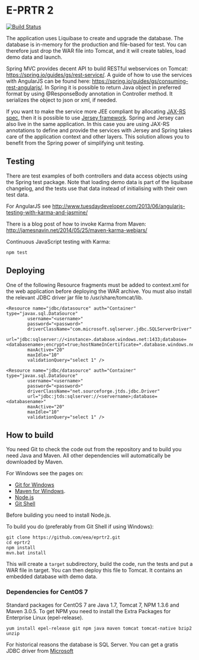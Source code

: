 E-PRTR 2
========

[![Build Status](http://ci.eionet.europa.eu/job/EPRTR2/badge/icon)](http://ci.eionet.europa.eu/job/EPRTR2/)

The application uses Liquibase to create and upgrade the database.  The database is in-memory for the production and file-based for test. You can therefore just drop the WAR file into Tomcat, and it will create tables, load demo data and launch.

Spring MVC provides decent API to build RESTful webservices on Tomcat: https://spring.io/guides/gs/rest-service/. A guide of how to use the services with AngularJS can be found here: https://spring.io/guides/gs/consuming-rest-angularjs/. In Spring it is possible to return Java object in preferred format by using @ResponseBody annotation in Controller method. It serializes the object to json or xml, if needed.

If you want to make the service more JEE compliant by allocating [JAX-RS spec](https://jax-rs-spec.java.net/), then it is possible to use [Jersey framework](https://jersey.java.net/). Spring and Jersey can also live in the same application. In this case you are using JAX-RS annotations to define and provide the services with Jersey and Spring takes care of the application context and other layers. This solution allows you to benefit from the Spring power of simplifying unit testing.


Testing
-------
There are test examples of both controllers and data access objects using the Spring test package. Note that loading demo data is part of the liquibase changelog, and the tests use that data instead of initialising with their own test data.

For AngularJS see http://www.tuesdaydeveloper.com/2013/06/angularjs-testing-with-karma-and-jasmine/

There is a blog post of how to invoke Karma from Maven: http://jamesnavin.net/2014/05/25/maven-karma-webjars/

Continuous JavaScript testing with Karma:
```
npm test
```

Deploying
---------

One of the following Resource fragments must be added to context.xml for the web application before deploying the WAR archive.
You must also install the relevant JDBC driver jar file to /usr/share/tomcat/lib.

```
<Resource name="jdbc/datasource" auth="Container" type="javax.sql.DataSource"
        username="<username>"
        password="<password>"
    	driverClassName="com.microsoft.sqlserver.jdbc.SQLServerDriver"
    	url="jdbc:sqlserver://<instance>.database.windows.net:1433;database=<databasename>;encrypt=true;hostNameInCertificate=*.database.windows.net;loginTimeout=30"
    	maxActive="20"
    	maxIdle="10"
    	validationQuery="select 1" />

<Resource name="jdbc/datasource" auth="Container" type="javax.sql.DataSource"
        username="<username>"
        password="<password>"
        driverClassName="net.sourceforge.jtds.jdbc.Driver"
        url="jdbc:jtds:sqlserver://<servername>;database=<databasename>"
    	maxActive="20"
    	maxIdle="10"
    	validationQuery="select 1" />
```

How to build
------------
You need Git to check the code out from the repository and to build you need Java and Maven.  All other dependencies will automatically be downloaded by Maven.

For Windows see the pages on:
* [Git for Windows](http://git-scm.com/downloads)
* [Maven for Windows](http://maven.apache.org/guides/getting-started/windows-prerequisites.html).
* [Node.js](http://nodejs.org/)
* [Git Shell](https://windows.github.com/)

Before building you need to install Node.js. 

To build you do (preferably from Git Shell if using Windows):
```
git clone https://github.com/eea/eprtr2.git
cd eprtr2
npm install
mvn.bat install
```

This will create a `target` subdirectory, build the code, run the tests and put a WAR file in target. You can then deploy this file to Tomcat. It contains an embedded database with demo data.

### Dependencies for CentOS 7

Standard packages for CentOS 7 are Java 1.7, Tomcat 7, NPM 1.3.6 and Maven 3.0.5. To get NPM you need to install the Extra Packages for Enterprise Linux (epel-release).
```
yum install epel-release git npm java maven tomcat tomcat-native bzip2 unzip
```

For historical reasons the database is SQL Server. You can get a gratis JDBC driver from [Microsoft](http://msdn.microsoft.com/data/jdbc)
